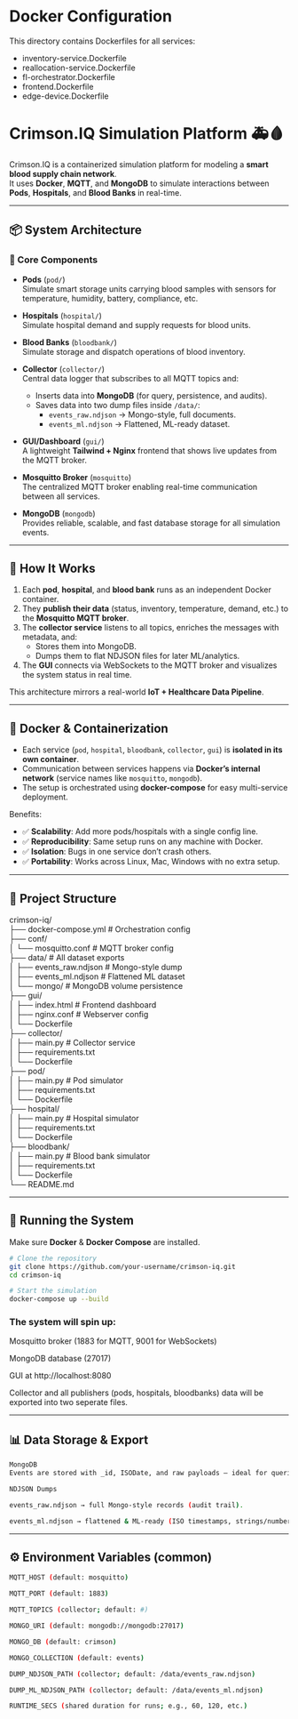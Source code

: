# Docker Configuration

This directory contains Dockerfiles for all services:
- inventory-service.Dockerfile
- reallocation-service.Dockerfile
- fl-orchestrator.Dockerfile
- frontend.Dockerfile
- edge-device.Dockerfile

# Crimson.IQ Simulation Platform 🚑🩸

Crimson.IQ is a containerized simulation platform for modeling a **smart blood supply chain network**.  
It uses **Docker**, **MQTT**, and **MongoDB** to simulate interactions between **Pods**, **Hospitals**, and **Blood Banks** in real-time.  

---

## 📦 System Architecture

### 🔹 Core Components
- **Pods** (`pod/`)  
  Simulate smart storage units carrying blood samples with sensors for temperature, humidity, battery, compliance, etc.  

- **Hospitals** (`hospital/`)  
  Simulate hospital demand and supply requests for blood units.  

- **Blood Banks** (`bloodbank/`)  
  Simulate storage and dispatch operations of blood inventory.  

- **Collector** (`collector/`)  
  Central data logger that subscribes to all MQTT topics and:
  - Inserts data into **MongoDB** (for query, persistence, and audits).  
  - Saves data into two dump files inside `/data/`:  
    - `events_raw.ndjson` → Mongo-style, full documents.  
    - `events_ml.ndjson` → Flattened, ML-ready dataset.  

- **GUI/Dashboard** (`gui/`)  
  A lightweight **Tailwind + Nginx** frontend that shows live updates from the MQTT broker.  

- **Mosquitto Broker** (`mosquitto`)  
  The centralized MQTT broker enabling real-time communication between all services.  

- **MongoDB** (`mongodb`)  
  Provides reliable, scalable, and fast database storage for all simulation events.  

---

## 🔗 How It Works
1. Each **pod**, **hospital**, and **blood bank** runs as an independent Docker container.  
2. They **publish their data** (status, inventory, temperature, demand, etc.) to the **Mosquitto MQTT broker**.  
3. The **collector service** listens to all topics, enriches the messages with metadata, and:  
   - Stores them into MongoDB.  
   - Dumps them to flat NDJSON files for later ML/analytics.  
4. The **GUI** connects via WebSockets to the MQTT broker and visualizes the system status in real time.  

This architecture mirrors a real-world **IoT + Healthcare Data Pipeline**.  

---

## 🐳 Docker & Containerization
- Each service (`pod`, `hospital`, `bloodbank`, `collector`, `gui`) is **isolated in its own container**.  
- Communication between services happens via **Docker’s internal network** (service names like `mosquitto`, `mongodb`).  
- The setup is orchestrated using **docker-compose** for easy multi-service deployment.  

Benefits:
- ✅ **Scalability**: Add more pods/hospitals with a single config line.  
- ✅ **Reproducibility**: Same setup runs on any machine with Docker.  
- ✅ **Isolation**: Bugs in one service don’t crash others.  
- ✅ **Portability**: Works across Linux, Mac, Windows with no extra setup.  

---

## 📂 Project Structure
crimson-iq/ <br>
├── docker-compose.yml # Orchestration config<br>
├── conf/<br>
│ └── mosquitto.conf # MQTT broker config<br>
├── data/ # All dataset exports<br>
│ ├── events_raw.ndjson # Mongo-style dump<br>
│ ├── events_ml.ndjson # Flattened ML dataset<br>
│ └── mongo/ # MongoDB volume persistence<br>
├── gui/<br>
│ ├── index.html # Frontend dashboard<br>
│ ├── nginx.conf # Webserver config<br>
│ └── Dockerfile<br>
├── collector/<br>
│ ├── main.py # Collector service<br>
│ ├── requirements.txt<br>
│ └── Dockerfile<br>
├── pod/<br>
│ ├── main.py # Pod simulator<br>
│ ├── requirements.txt<br>
│ └── Dockerfile<br>
├── hospital/<br>
│ ├── main.py # Hospital simulator<br>
│ ├── requirements.txt<br>
│ └── Dockerfile<br>
├── bloodbank/<br>
│ ├── main.py # Blood bank simulator<br>
│ ├── requirements.txt<br>
│ └── Dockerfile<br>
└── README.md<br>


---

## 🚀 Running the System

Make sure **Docker** & **Docker Compose** are installed.

```bash
# Clone the repository
git clone https://github.com/your-username/crimson-iq.git
cd crimson-iq

# Start the simulation
docker-compose up --build
```

### The system will spin up:

Mosquitto broker (1883 for MQTT, 9001 for WebSockets)

MongoDB database (27017)

GUI at http://localhost:8080

Collector and all publishers (pods, hospitals, bloodbanks) data will be exported into two seperate files.

---


## 📊 Data Storage & Export

```bash
MongoDB
Events are stored with _id, ISODate, and raw payloads — ideal for queries, audits, and dashboards.

NDJSON Dumps

events_raw.ndjson → full Mongo-style records (audit trail).

events_ml.ndjson → flattened & ML-ready (ISO timestamps, strings/numbers/booleans only).
```

---
## ⚙️ Environment Variables (common)

```bash
MQTT_HOST (default: mosquitto)

MQTT_PORT (default: 1883)

MQTT_TOPICS (collector; default: #)

MONGO_URI (default: mongodb://mongodb:27017)

MONGO_DB (default: crimson)

MONGO_COLLECTION (default: events)

DUMP_NDJSON_PATH (collector; default: /data/events_raw.ndjson)

DUMP_ML_NDJSON_PATH (collector; default: /data/events_ml.ndjson)

RUNTIME_SECS (shared duration for runs; e.g., 60, 120, etc.)
```
